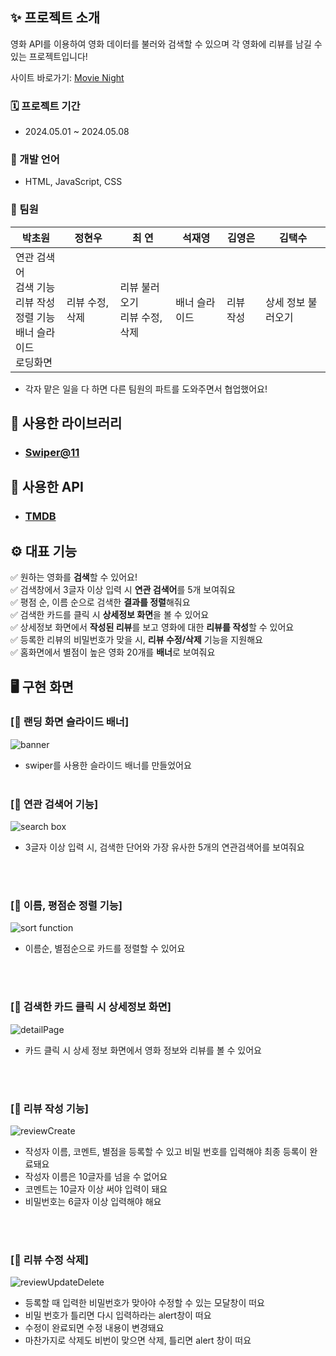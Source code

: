 ## ✨ 프로젝트 소개
영화 API를 이용하여 영화 데이터를 불러와 검색할 수 있으며 각 영화에 리뷰를 남길 수 있는 프로젝트입니다!

사이트 바로가기: [Movie Night](https://parkchowon.github.io/movie-night-team06/)

### 🗓️ 프로젝트 기간
- 2024.05.01 ~ 2024.05.08
### 🔧 개발 언어
- HTML, JavaScript, CSS
### 👥 팀원
| 박초원 | 정현우 | 최 연 | 석재영 | 김영은 | 김택수 |
|--|--|--|--|--|--|
연관 검색어 <br> 검색 기능 <br> 리뷰 작성 <br> 정렬 기능 <br> 배너 슬라이드 <br> 로딩화면 <br>| 리뷰 수정,삭제 | 리뷰 불러오기 <br> 리뷰 수정, 삭제 | 배너 슬라이드 | 리뷰 작성 | 상세 정보 불러오기 |

- 각자 맡은 일을 다 하면 다른 팀원의 파트를 도와주면서 협업했어요!
## 💫 사용한 라이브러리
- ### [Swiper@11](https://swiperjs.com/)
## 💫 사용한 API
- ### [TMDB](https://www.themoviedb.org/?language=ko)


## ⚙️ 대표 기능
✅ 원하는 영화를 **검색**할 수 있어요! <br>
✅ 검색창에서 3글자 이상 입력 시 **연관 검색어**를 5개 보여줘요<br>
✅ 평점 순, 이름 순으로 검색한 **결과를 정렬**해줘요<br>
✅ 검색한 카드를 클릭 시 **상세정보 화면**을 볼 수 있어요<br>
✅ 상세정보 화면에서 **작성된 리뷰**를 보고 영화에 대한 **리뷰를 작성**할 수 있어요<br>
✅ 등록한 리뷰의 비밀번호가 맞을 시, **리뷰 수정/삭제** 기능을 지원해요<br>
✅ 홈화면에서 별점이 높은 영화 20개를 **배너**로 보여줘요

## 🖥️ 구현 화면
### [🔽 랜딩 화면 슬라이드 배너]
![banner](https://github.com/parkchowon/movie-night-team06/assets/70216263/777243ab-f0e1-4c56-bb49-ca5f6fb357e4)
- swiper를 사용한 슬라이드 배너를 만들었어요
  <br>
  <br>
### [🔽 연관 검색어 기능]
![search box](https://github.com/parkchowon/movie-night-team06/assets/70216263/57ccdd45-851d-4d35-ba08-55266d97a456)
- 3글자 이상 입력 시, 검색한 단어와 가장 유사한 5개의 연관검색어를 보여줘요

<br>
<br>

### [🔽 이름, 평점순 정렬 기능]
![sort function](https://github.com/parkchowon/movie-night-team06/assets/70216263/da08bf7b-7d43-4bd1-a017-c56a52fbe686)
- 이름순, 별점순으로 카드를 정렬할 수 있어요

  <br>
  <br>
  
### [🔽 검색한 카드 클릭 시 상세정보 화면]
![detailPage](https://github.com/parkchowon/movie-night-team06/assets/70216263/3130c51d-8ddd-4a68-b2fd-48a959a5c55b)
- 카드 클릭 시 상세 정보 화면에서 영화 정보와 리뷰를 볼 수 있어요

<br>
<br>

### [🔽 리뷰 작성 기능]
![reviewCreate](https://github.com/parkchowon/movie-night-team06/assets/70216263/3145a0f5-4fe8-4265-b03f-a6e1d844e9df)
- 작성자 이름, 코멘트, 별점을 등록할 수 있고 비밀 번호를 입력해야 최종 등록이 완료돼요
- 작성자 이름은 10글자를 넘을 수 없어요
- 코멘트는 10글자 이상 써야 입력이 돼요
- 비밀번호는 6글자 이상 입력해야 해요

<br>
<br>

### [🔽 리뷰 수정 삭제]
![reviewUpdateDelete](https://github.com/parkchowon/movie-night-team06/assets/70216263/3c186311-8f85-444c-bb4e-f5a10672475c)
- 등록할 때 입력한 비밀번호가 맞아야 수정할 수 있는 모달창이 떠요
- 비밀 번호가 틀리면 다시 입력하라는 alert창이 떠요
- 수정이 완료되면 수정 내용이 변경돼요
- 마찬가지로 삭제도 비번이 맞으면 삭제, 틀리면 alert 창이 떠요
